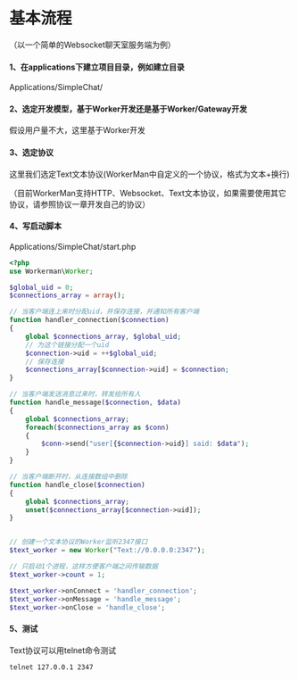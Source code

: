 # 基本流程
（以一个简单的Websocket聊天室服务端为例）

#### 1、在applications下建立项目目录，例如建立目录
Applications/SimpleChat/

#### 2、选定开发模型，基于Worker开发还是基于Worker/Gateway开发
假设用户量不大，这里基于Worker开发

#### 3、选定协议
这里我们选定Text文本协议(WorkerMan中自定义的一个协议，格式为文本+换行)

（目前WorkerMan支持HTTP、Websocket、Text文本协议，如果需要使用其它协议，请参照协议一章开发自己的协议）

#### 4、写启动脚本
Applications/SimpleChat/start.php
```php
<?php
use Workerman\Worker;

$global_uid = 0;
$connections_array = array();

// 当客户端连上来时分配uid，并保存连接，并通知所有客户端
function handler_connection($connection)
{
    global $connections_array, $global_uid;
    // 为这个链接分配一个uid
    $connection->uid = ++$global_uid;
    // 保存连接
    $connections_array[$connection->uid] = $connection;
}

// 当客户端发送消息过来时，转发给所有人
function handle_message($connection, $data)
{
    global $connections_array;
    foreach($connections_array as $conn)
    {
        $conn->send("user[{$connection->uid}] said: $data");
    }
}

// 当客户端断开时，从连接数组中删除
function handle_close($connection)
{
    global $connections_array;
    unset($connections_array[$connection->uid]);
}


// 创建一个文本协议的Worker监听2347接口
$text_worker = new Worker("Text://0.0.0.0:2347");

// 只启动1个进程，这样方便客户端之间传输数据
$text_worker->count = 1;

$text_worker->onConnect = 'handler_connection';
$text_worker->onMessage = 'handle_message';
$text_worker->onClose = 'handle_close';

```

#### 5、测试
Text协议可以用telnet命令测试
```shell
telnet 127.0.0.1 2347
```
